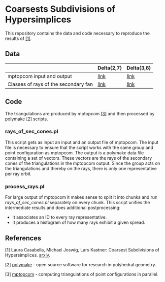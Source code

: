 # Coarsests Subdivisions of Hypersimplices

This repository contains the data and code necessary to reproduce the results
of [[1]](#1).

## Data
|               | Delta(2,7) | Delta(3,6) |
|---------------|------------|------------|
|mptopcom input and output | [link](https://polymake.org/triangulations/hypersimplex_2_7/) | [link](https://polymake.org/triangulations/hypersimplex_3_6/)|
|Classes of rays of the secondary fan | [link]() | [link]() |

## Code
The triangulations are produced by mptopcom [[3]](#3) and then processed by
polymake [[2]](#2) scripts.
### rays_of_sec_cones.pl
This script gets as input an input and an output file of mptopcom. The input
file is necessary to ensure that the script works with the same group and point
configuration as mptopcom. The output is a polymake data file containing a set
of vectors. These vectors are the rays of the secondary cones of the
triangulations in the mptopcom output. Since the group acts on the
triangulations and thereby on the rays, there is only one representative per
ray orbit.

### process_rays.pl
For large output of mptopcom it makes sense to split it into chunks and run
_rays_of_sec_cones.pl_ separately on every chunk. This script unifies the
intermediate results and does additional postprocessing:
- It associates an ID to every ray representative.
- It produces a histogram of how many rays exhibit a given spread.

## References
<a id="1">[1]</a> 
Laura Casabella, Michael Joswig, Lars Kastner:
Coarsest Subdivisions of Hypersimplices.
[arxiv](link).

<a id="2">[2]</a>
[polymake](https://polymake.org/) - open source software for research in
polyhedral geometry.

<a id="3">[3]</a>
[mptopcom](https://polymake.org/mptopcom) - computing triangulations of point configurations in parallel.
